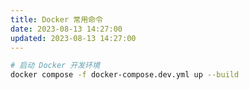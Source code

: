 ```yaml
---
title: Docker 常用命令
date: 2023-08-13 14:27:00
updated: 2023-08-13 14:27:00
---
```


```bash
# 启动 Docker 开发环境
docker compose -f docker-compose.dev.yml up --build
```
